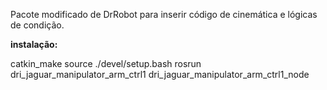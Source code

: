 Pacote modificado de DrRobot para inserir código de cinemática e lógicas de condição.  


**instalação:**

catkin_make
source ./devel/setup.bash
rosrun dri_jaguar_manipulator_arm_ctrl1 dri_jaguar_manipulator_arm_ctrl1_node
